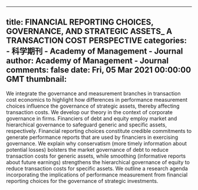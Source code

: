 
---
title: FINANCIAL REPORTING CHOICES, GOVERNANCE, AND STRATEGIC ASSETS_ A TRANSACTION COST PERSPECTIVE
categories: 
    - 科学期刊
    - Academy of Management - Journal
author: Academy of Management - Journal
comments: false
date: Fri, 05 Mar 2021 00:00:00 GMT
thumbnail: 
---

<div>   
<p>We integrate the governance and measurement branches in transaction cost economics to highlight how differences in performance measurement choices influence the governance of strategic assets, thereby affecting transaction costs. We develop our theory in the context of corporate governance in firms. Financiers of debt and equity employ market and hierarchical governance to safeguard generic and specific assets, respectively. Financial reporting choices constitute credible commitments to generate performance reports that are used by financiers in exercising governance. We explain why conservatism (more timely information about potential losses) bolsters the market governance of debt to reduce transaction costs for generic assets, while smoothing (informative reports about future earnings) strengthens the hierarchical governance of equity to reduce transaction costs for specific assets. We outline a research agenda incorporating the implications of performance measurement from financial reporting choices for the governance of strategic investments. </p>  
</div>
            